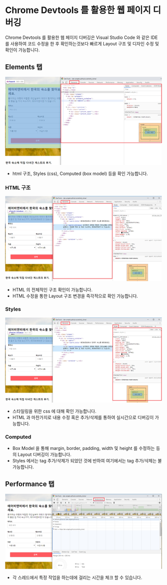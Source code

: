# Chrome Devtools 를 활용한 웹 페이지 디버깅
Chrome Devtools 를 활용한 웹 페이지 디버깅은 Visual Studio Code 와 같은 IDE 를 사용하여 코드 수정을 한 후 확인하는것보다 빠르게 Layout 구조 및 디자인 수정 및 확인이 가능합니다.
## Elements 탭
![Elements](https://github.com/dev-angelo/DevTips-FrontEnd/blob/master/Debugging_Webpage_With_Chrome_Devtools/images/elements.png)
* html 구조, Styles (css), Computed (box model) 등을 확인 가능합니다.
### HTML 구조
![Elements_HTML](https://github.com/dev-angelo/DevTips-FrontEnd/blob/master/Debugging_Webpage_With_Chrome_Devtools/images/elements_html.png)
* HTML 의 전체적인 구조 확인이 가능합니다.
* HTML 수정을 통한 Layout 구조 변경을 즉각적으로 확인 가능합니다.
### Styles
![Elements_Styles](https://github.com/dev-angelo/DevTips-FrontEnd/blob/master/Debugging_Webpage_With_Chrome_Devtools/images/elements_styles.png)
* 스타일링을 위한 css 에 대해 확인 가능합니다.
* HTML 과 마찬가지로 내용 수정 혹은 추가/삭제를 통하여 실시간으로 디버깅이 가능합니다.
### Computed
* Box Model 을 통해 margin, border, padding, width 및 height 를 수정하는 등의 Layout 디버깅이 가능합니다.
* Styles 에서는 tag 추가/삭제가 되었던 것에 반하여 여기에서는 tag 추가/삭제는 불가능합니다.
## Performance 탭
![Performance](https://github.com/dev-angelo/DevTips-FrontEnd/blob/master/Debugging_Webpage_With_Chrome_Devtools/images/performance.png)
* 각 스레드에서 특정 작업을 하는데에 걸리는 시간을 체크 할 수 있습니다.
